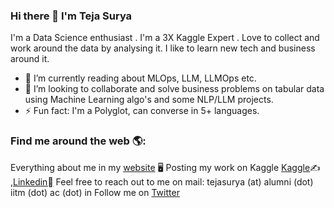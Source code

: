 ### Hi there 👋 I'm Teja Surya
I'm a Data Science enthusiast . I'm a 3X Kaggle Expert . Love to collect and work around the data by analysing it. I like to learn new tech and business around it. 

- 🌱 I’m currently reading about MLOps, LLM, LLMOps etc.
- 👯 I’m looking to collaborate and solve business problems on tabular data using Machine Learning algo's and some NLP/LLM projects.
- ⚡ Fun fact: I'm a Polyglot, can converse in 5+ languages.

### Find me around the web 🌎:
Everything about me in my [website](https://www.tejasurya.in) 🖥
Posting my work on Kaggle [Kaggle](https://www.kaggle.com/tejasurya)✍ ,[Linkedin](https://www.linkedin.com/in/tejasurya/)🏽
Feel free to reach out to me on mail: tejasurya (at) alumni (dot) iitm (dot) ac (dot) in
Follow me on [Twitter](https://twitter.com/teja_surya_)
<?--
![tejasurya](https://road-to-kaggle-grandmaster.vercel.app/api/simple/tejasurya)

![competition](https://road-to-kaggle-grandmaster.vercel.app/api/badges/subinium/competition/light)
![dataset](https://road-to-kaggle-grandmaster.vercel.app/api/badges/tejasurya/dataset/light)
![notebook](https://road-to-kaggle-grandmaster.vercel.app/api/badges/tejasurya/notebook/light)
![discussion](https://road-to-kaggle-grandmaster.vercel.app/api/badges/tejasurya/discussion/light)
-->

<?--
Here are some ideas to get you started:

- 🔭 I’m currently working on 
- 👯 I’m looking to collaborate on ...
- 🤔 I’m looking for help with ...
- 💬 Ask me about ...
- 📫 How to reach me: ...
- 😄 Pronouns: ...
-->
